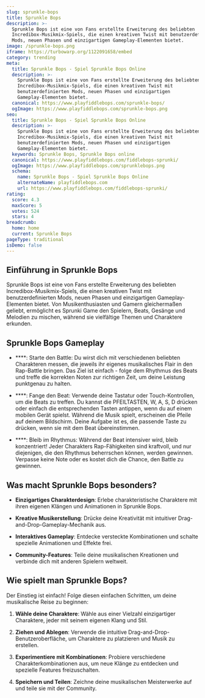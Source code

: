 ```yaml
---
slug: sprunkle-bops
title: Sprunkle Bops
description: >-
  Sprunkle Bops ist eine von Fans erstellte Erweiterung des beliebten
  Incredibox-Musikmix-Spiels, die einen kreativen Twist mit benutzerdefinierten
  Mods, neuen Phasen und einzigartigen Gameplay-Elementen bietet.
image: /sprunkle-bops.png
iframe: https://turbowarp.org/1122091658/embed
category: trending
meta:
  title: Sprunkle Bops - Spiel Sprunkle Bops Online
  description: >-
    Sprunkle Bops ist eine von Fans erstellte Erweiterung des beliebten
    Incredibox-Musikmix-Spiels, die einen kreativen Twist mit
    benutzerdefinierten Mods, neuen Phasen und einzigartigen
    Gameplay-Elementen bietet.
  canonical: https://www.playfiddlebops.com/sprunkle-bops/
  ogImage: https://www.playfiddlebops.com/sprunkle-bops.png
seo:
  title: Sprunkle Bops - Spiel Sprunkle Bops Online
  description: >-
    Sprunkle Bops ist eine von Fans erstellte Erweiterung des beliebten
    Incredibox-Musikmix-Spiels, die einen kreativen Twist mit
    benutzerdefinierten Mods, neuen Phasen und einzigartigen
    Gameplay-Elementen bietet.
  keywords: Sprunkle Bops, Sprunkle Bops online
  canonical: https://www.playfiddlebops.com/fiddlebops-sprunki/
  ogImage: https://www.playfiddlebops.com/sprunklebops.png
  schema:
    name: Sprunkle Bops - Spiel Sprunkle Bops Online
    alternateName: playfiddlebops.com
    url: https://www.playfiddlebops.com/fiddlebops-sprunki/
rating:
  score: 4.3
  maxScore: 5
  votes: 524
  stars: 4
breadcrumb:
  home: home
  current: Sprunkle Bops
pageType: traditional
isDemo: false
---
```


## Einführung in Sprunkle Bops

Sprunkle Bops ist eine von Fans erstellte Erweiterung des beliebten Incredibox-Musikmix-Spiels, die einen kreativen Twist mit benutzerdefinierten Mods, neuen Phasen und einzigartigen Gameplay-Elementen bietet. Von Musikenthusiasten und Gamern gleichermaßen geliebt, ermöglicht es Sprunki Game den Spielern, Beats, Gesänge und Melodien zu mischen, während sie vielfältige Themen und Charaktere erkunden.

## Sprunkle Bops Gameplay

- ****: Starte den Battle: Du wirst dich mit verschiedenen beliebten Charakteren messen, die jeweils ihr eigenes musikalisches Flair in den Rap-Battle bringen. Das Ziel ist einfach - folge dem Rhythmus des Beats und treffe die korrekten Noten zur richtigen Zeit, um deine Leistung punktgenau zu halten.

- ****: Fange den Beat: Verwende deine Tastatur oder Touch-Kontrollen, um die Beats zu treffen. Du kannst die PFEILTASTEN, W, A, S, D drücken oder einfach die entsprechenden Tasten antippen, wenn du auf einem mobilen Gerät spielst. Während die Musik spielt, erscheinen die Pfeile auf deinem Bildschirm. Deine Aufgabe ist es, die passende Taste zu drücken, wenn sie mit dem Beat übereinstimmen.

- ****: Bleib im Rhythmus: Während der Beat intensiver wird, bleib konzentriert! Jeder Charakters Rap-Fähigkeiten sind kraftvoll, und nur diejenigen, die den Rhythmus beherrschen können, werden gewinnen. Verpasse keine Note oder es kostet dich die Chance, den Battle zu gewinnen.

## Was macht Sprunkle Bops besonders?

- **Einzigartiges Charakterdesign**: Erlebe charakteristische Charaktere mit ihren eigenen Klängen und Animationen in Sprunkle Bops.

- **Kreative Musikerstellung**: Drücke deine Kreativität mit intuitiver Drag-and-Drop-Gameplay-Mechanik aus.

- **Interaktives Gameplay**: Entdecke versteckte Kombinationen und schalte spezielle Animationen und Effekte frei.

- **Community-Features**: Teile deine musikalischen Kreationen und verbinde dich mit anderen Spielern weltweit.

## Wie spielt man Sprunkle Bops?

Der Einstieg ist einfach! Folge diesen einfachen Schritten, um deine musikalische Reise zu beginnen:

1. **Wähle deine Charaktere**: Wähle aus einer Vielzahl einzigartiger Charaktere, jeder mit seinem eigenen Klang und Stil.

1. **Ziehen und Ablegen**: Verwende die intuitive Drag-and-Drop-Benutzeroberfläche, um Charaktere zu platzieren und Musik zu erstellen.

1. **Experimentiere mit Kombinationen**: Probiere verschiedene Charakterkombinationen aus, um neue Klänge zu entdecken und spezielle Features freizuschalten.

1. **Speichern und Teilen**: Zeichne deine musikalischen Meisterwerke auf und teile sie mit der Community.